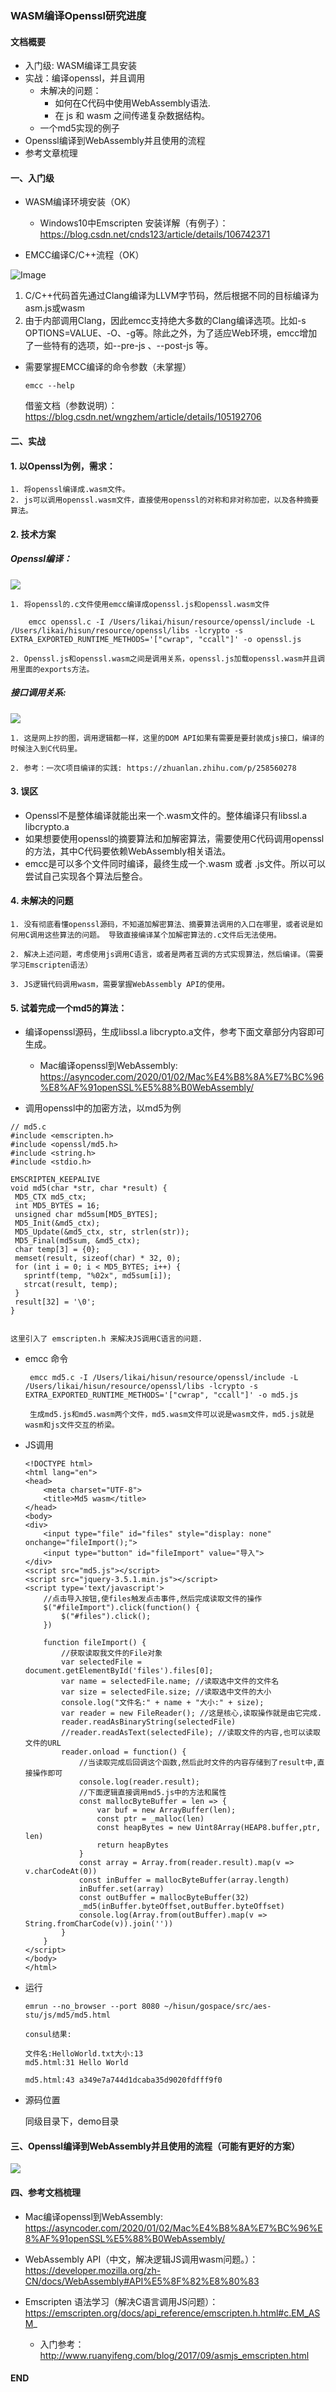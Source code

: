 ### WASM编译Openssl研究进度

#### 文档概要

- 入门级: WASM编译工具安装
- 实战：编译openssl，并且调用
	- 未解决的问题： 
		- 如何在C代码中使用WebAssembly语法.
		- 在 js 和 wasm 之间传递复杂数据结构。
	- 一个md5实现的例子
- Openssl编译到WebAssembly并且使用的流程
- 参考文章梳理

#### 一、入门级

- WASM编译环境安装（OK）

	- Windows10中Emscripten 安装详解（有例子）： https://blog.csdn.net/cnds123/article/details/106742371
	

- EMCC编译C/C++流程（OK）

 ![Image](./emcc编译流程.png)
 
  1. C/C++代码首先通过Clang编译为LLVM字节码，然后根据不同的目标编译为asm.js或wasm
  2. 由于内部调用Clang，因此emcc支持绝大多数的Clang编译选项。比如-s OPTIONS=VALUE、-O、-g等。除此之外，为了适应Web环境，emcc增加了一些特有的选项，如--pre-js <file>、--post-js <file>等。

- 需要掌握EMCC编译的命令参数（未掌握）

	```
	emcc --help 
	
	```
	借鉴文档（参数说明）：https://blog.csdn.net/wngzhem/article/details/105192706
  
#### 二、实战

#### 1. 以Openssl为例，需求：
	
	1. 将openssl编译成.wasm文件。
	2. js可以调用openssl.wasm文件，直接使用openssl的对称和非对称加密，以及各种摘要算法。

#### 2. 技术方案

##### Openssl编译：
	
	
![](./openssl编译.png)

	1. 将openssl的.c文件使用emcc编译成openssl.js和openssl.wasm文件

		emcc openssl.c -I /Users/likai/hisun/resource/openssl/include -L /Users/likai/hisun/resource/openssl/libs -lcrypto -s EXTRA_EXPORTED_RUNTIME_METHODS='["cwrap", "ccall"]' -o openssl.js
		
	2. Openssl.js和openssl.wasm之间是调用关系，openssl.js加载openssl.wasm并且调用里面的exports方法。

##### 接口调用关系:

![](./接口调用关系.png)

	1. 这是网上抄的图，调用逻辑都一样，这里的DOM API如果有需要是要封装成js接口，编译的时候注入到C代码里。
	 
	2. 参考：一次C项目编译的实践: https://zhuanlan.zhihu.com/p/258560278

#### 3. 误区

- Openssl不是整体编译就能出来一个.wasm文件的。整体编译只有libssl.a libcrypto.a
- 如果想要使用openssl的摘要算法和加解密算法，需要使用C代码调用openssl的方法，其中C代码要依赖WebAssembly相关语法。
- emcc是可以多个文件同时编译，最终生成一个.wasm 或者 .js文件。所以可以尝试自己实现各个算法后整合。

#### 4. 未解决的问题

	1. 没有彻底看懂openssl源码，不知道加解密算法、摘要算法调用的入口在哪里，或者说是如何用C调用这些算法的问题。 导致直接编译某个加解密算法的.c文件后无法使用。
	
	2. 解决上述问题，考虑使用js调用C语言，或者是两者互调的方式实现算法，然后编译。（需要学习Emscripten语法）
	
	3. JS逻辑代码调用wasm，需要掌握WebAssembly API的使用。

#### 5. 试着完成一个md5的算法：

 - 编译openssl源码，生成libssl.a libcrypto.a文件，参考下面文章部分内容即可生成。
 	- Mac编译openssl到WebAssembly: https://asyncoder.com/2020/01/02/Mac%E4%B8%8A%E7%BC%96%E8%AF%91openSSL%E5%88%B0WebAssembly/  
 
 - 调用openssl中的加密方法，以md5为例

 ```
// md5.c
#include <emscripten.h>
#include <openssl/md5.h>
#include <string.h>
#include <stdio.h>

EMSCRIPTEN_KEEPALIVE
void md5(char *str, char *result) {
  MD5_CTX md5_ctx;
  int MD5_BYTES = 16;
  unsigned char md5sum[MD5_BYTES];
  MD5_Init(&md5_ctx);
  MD5_Update(&md5_ctx, str, strlen(str));
  MD5_Final(md5sum, &md5_ctx);
  char temp[3] = {0};
  memset(result, sizeof(char) * 32, 0);
  for (int i = 0; i < MD5_BYTES; i++) {
    sprintf(temp, "%02x", md5sum[i]);
    strcat(result, temp);
  }
  result[32] = '\0';
}
 	
 ```
 	这里引入了 emscripten.h 来解决JS调用C语言的问题.
 	
 - emcc 命令
 	
 		emcc md5.c -I /Users/likai/hisun/resource/openssl/include -L /Users/likai/hisun/resource/openssl/libs -lcrypto -s EXTRA_EXPORTED_RUNTIME_METHODS='["cwrap", "ccall"]' -o md5.js
	
		生成md5.js和md5.wasm两个文件，md5.wasm文件可以说是wasm文件，md5.js就是wasm和js文件交互的桥梁。

- JS调用

	```
	<!DOCTYPE html>
    <html lang="en">
    <head>
        <meta charset="UTF-8">
        <title>Md5 wasm</title>
    </head>
    <body>
    <div>
        <input type="file" id="files" style="display: none" onchange="fileImport();">
        <input type="button" id="fileImport" value="导入">
    </div>
    <script src="md5.js"></script>
    <script src="jquery-3.5.1.min.js"></script>
    <script type='text/javascript'>
        //点击导入按钮,使files触发点击事件,然后完成读取文件的操作
        $("#fileImport").click(function() {
            $("#files").click();
        })
    
        function fileImport() {
            //获取读取我文件的File对象
            var selectedFile = document.getElementById('files').files[0];
            var name = selectedFile.name; //读取选中文件的文件名
            var size = selectedFile.size; //读取选中文件的大小
            console.log("文件名:" + name + "大小:" + size);
            var reader = new FileReader(); //这是核心,读取操作就是由它完成.
            reader.readAsBinaryString(selectedFile)
            //reader.readAsText(selectedFile); //读取文件的内容,也可以读取文件的URL
            reader.onload = function() {
                //当读取完成后回调这个函数,然后此时文件的内容存储到了result中,直接操作即可
                console.log(reader.result);       
                //下面逻辑直接调用md5.js中的方法和属性
                const mallocByteBuffer = len => {
                    var buf = new ArrayBuffer(len);
                    const ptr = _malloc(len)
                    const heapBytes = new Uint8Array(HEAP8.buffer,ptr, len)
                    return heapBytes
                }
                const array = Array.from(reader.result).map(v => v.charCodeAt(0))
                const inBuffer = mallocByteBuffer(array.length)
                inBuffer.set(array)
                const outBuffer = mallocByteBuffer(32)
                _md5(inBuffer.byteOffset,outBuffer.byteOffset)
                console.log(Array.from(outBuffer).map(v => String.fromCharCode(v)).join(''))
            }
        }
    </script>
    </body>
    </html>

	```
- 运行

	```
	emrun --no_browser --port 8080 ~/hisun/gospace/src/aes-stu/js/md5/md5.html
	
	consul结果:
	
    文件名:HelloWorld.txt大小:13
    md5.html:31 Hello World
    
    md5.html:43 a349e7a744d1dcaba35d9020fdfff9f0
	```
- 源码位置

  同级目录下，demo目录
  
#### 三、Openssl编译到WebAssembly并且使用的流程（可能有更好的方案）

![](./openssl编译完整流程.png)

#### 四、参考文档梳理

- Mac编译openssl到WebAssembly: https://asyncoder.com/2020/01/02/Mac%E4%B8%8A%E7%BC%96%E8%AF%91openSSL%E5%88%B0WebAssembly/ 

- WebAssembly API（中文，解决逻辑JS调用wasm问题。）：https://developer.mozilla.org/zh-CN/docs/WebAssembly#API%E5%8F%82%E8%80%83

- Emscripten 语法学习（解决C语言调用JS问题）：https://emscripten.org/docs/api_reference/emscripten.h.html#c.EM_ASM_

	- 入门参考： http://www.ruanyifeng.com/blog/2017/09/asmjs_emscripten.html 

#### END
